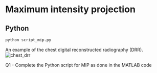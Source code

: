 # Maximum intensity projection


## Python
```bash 
python script_mip.py  
```
An example of the chest digital reconstructed radiography (DRR).
![chest_drr](matlab/chest_drr.jpg)

Q1 - Complete the Python script for MIP as done in the MATLAB code
